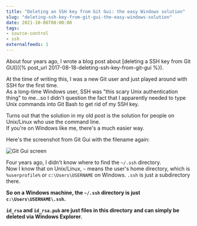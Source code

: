 ```yaml
---
title: "Deleting an SSH key from Git Gui: the easy Windows solution"
slug: "deleting-ssh-key-from-git-gui-the-easy-windows-solution"
date: 2021-10-06T08:00:00
tags:
- source-control
- ssh
externalfeeds: 1
---
```



About four years ago, I wrote a blog post about [deleting a SSH key from Git GUI]({% post_url 2017-08-18-deleting-ssh-key-from-git-gui %}).

At the time of writing this, I was a new Git user and just played around with SSH for the first time.  
As a long-time Windows user, SSH was "this scary Unix authentication thing" to me...so I didn't question the fact that I apparently needed to type Unix commands into Git Bash to get rid of my SSH key.

Turns out that the solution in my old post is the solution for people on Unix/Linux who use the command line.  
If you're on Windows like me, there's a much easier way.

Here's the screenshot from Git Gui with the filename again:

![Git Gui screen](/img/git-ssh-2.png)

Four years ago, I didn't know where to find the `~/.ssh` directory.  
Now I know that on Unix/Linux, `~` means the user's home directory, which is `%userprofile%` or `c:\Users\USERNAME` on Windows. `.ssh` is just a subdirectory there.

**So on a Windows machine, the `~/.ssh` directory is just `c:\Users\USERNAME\.ssh`.**

**`id_rsa` and `id_rsa.pub` are just files in this directory and can simply be deleted via Windows Explorer.**


